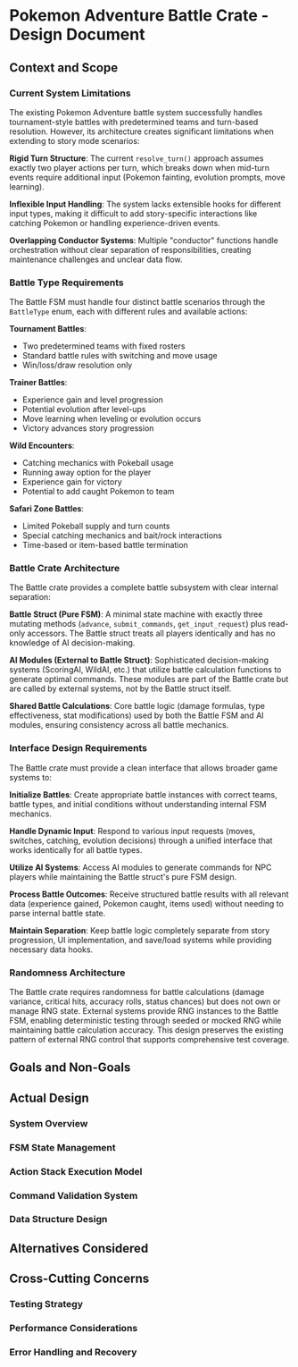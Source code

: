 # Pokemon Adventure Battle Crate - Design Document

## Context and Scope

### Current System Limitations

The existing Pokemon Adventure battle system successfully handles tournament-style battles with predetermined teams and turn-based resolution. However, its architecture creates significant limitations when extending to story mode scenarios:

**Rigid Turn Structure**: The current `resolve_turn()` approach assumes exactly two player actions per turn, which breaks down when mid-turn events require additional input (Pokemon fainting, evolution prompts, move learning).

**Inflexible Input Handling**: The system lacks extensible hooks for different input types, making it difficult to add story-specific interactions like catching Pokemon or handling experience-driven events.

**Overlapping Conductor Systems**: Multiple "conductor" functions handle orchestration without clear separation of responsibilities, creating maintenance challenges and unclear data flow.

### Battle Type Requirements

The Battle FSM must handle four distinct battle scenarios through the `BattleType` enum, each with different rules and available actions:

**Tournament Battles**: 
- Two predetermined teams with fixed rosters
- Standard battle rules with switching and move usage
- Win/loss/draw resolution only

**Trainer Battles**:
- Experience gain and level progression
- Potential evolution after level-ups
- Move learning when leveling or evolution occurs
- Victory advances story progression

**Wild Encounters**:
- Catching mechanics with Pokeball usage
- Running away option for the player
- Experience gain for victory
- Potential to add caught Pokemon to team

**Safari Zone Battles**:
- Limited Pokeball supply and turn counts
- Special catching mechanics and bait/rock interactions
- Time-based or item-based battle termination

### Battle Crate Architecture

The Battle crate provides a complete battle subsystem with clear internal separation:

**Battle Struct (Pure FSM)**: A minimal state machine with exactly three mutating methods (`advance`, `submit_commands`, `get_input_request`) plus read-only accessors. The Battle struct treats all players identically and has no knowledge of AI decision-making.

**AI Modules (External to Battle Struct)**: Sophisticated decision-making systems (ScoringAI, WildAI, etc.) that utilize battle calculation functions to generate optimal commands. These modules are part of the Battle crate but are called by external systems, not by the Battle struct itself.

**Shared Battle Calculations**: Core battle logic (damage formulas, type effectiveness, stat modifications) used by both the Battle FSM and AI modules, ensuring consistency across all battle mechanics.

### Interface Design Requirements

The Battle crate must provide a clean interface that allows broader game systems to:

**Initialize Battles**: Create appropriate battle instances with correct teams, battle types, and initial conditions without understanding internal FSM mechanics.

**Handle Dynamic Input**: Respond to various input requests (moves, switches, catching, evolution decisions) through a unified interface that works identically for all battle types.

**Utilize AI Systems**: Access AI modules to generate commands for NPC players while maintaining the Battle struct's pure FSM design.

**Process Battle Outcomes**: Receive structured battle results with all relevant data (experience gained, Pokemon caught, items used) without needing to parse internal battle state.

**Maintain Separation**: Keep battle logic completely separate from story progression, UI implementation, and save/load systems while providing necessary data hooks.

### Randomness Architecture

The Battle crate requires randomness for battle calculations (damage variance, critical hits, accuracy rolls, status chances) but does not own or manage RNG state. External systems provide RNG instances to the Battle FSM, enabling deterministic testing through seeded or mocked RNG while maintaining battle calculation accuracy. This design preserves the existing pattern of external RNG control that supports comprehensive test coverage.

## Goals and Non-Goals

## Actual Design

### System Overview

### FSM State Management

### Action Stack Execution Model

### Command Validation System

### Data Structure Design

## Alternatives Considered

## Cross-Cutting Concerns

### Testing Strategy

### Performance Considerations

### Error Handling and Recovery